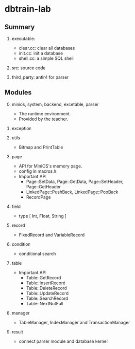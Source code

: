 # dbtrain-lab

## Summary

1. executable:

    - clear.cc: clear all databases
    - init.cc: init a database
    - shell.cc: a simple SQL shell

2. src: source code

3. third_party: antlr4 for parser

## Modules
0.  minios, system, backend, excetable, parser
    - The runtime environment.
    - Provided by the teacher.

1. exception

2. utils
    - Bitmap and PrintTable

3. page
    - API for MiniOS's memory page.
    - config in macros.h
    - Important API
        - Page::SetData, Page::GetData, Page::SetHeader, Page::GetHeader
        - LinkedPage::PushBack, LinkedPage::PopBack
        - RecordPage

4. field

    - type [ Int, Float, String ]

5. record
    - FixedRecord and VariableRecord

6. condition
    - conditional search

7. table
    - Important API
        - Table::GetRecord
        - Table::InsertRecord
        - Table::DeleteRecord
        - Table::UpdateRecord
        - Table::SearchRecord
        - Table::NextNotFull

8. manager

    - TableManager, IndexManager and TransactionManager

9.  result

    - connect parser module and database kernel
